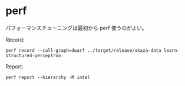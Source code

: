 # perf

パフォーマンスチューニングは最初から perf 使うのがよい。

Record:

    perf record --call-graph=dwarf ../target/release/akaza-data learn-structured-perceptron

Report:

    perf report --hierarchy -M intel

